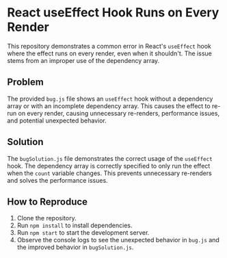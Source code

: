 # React useEffect Hook Runs on Every Render

This repository demonstrates a common error in React's `useEffect` hook where the effect runs on every render, even when it shouldn't.  The issue stems from an improper use of the dependency array.

## Problem

The provided `bug.js` file shows an `useEffect` hook without a dependency array or with an incomplete dependency array. This causes the effect to re-run on every render, causing unnecessary re-renders, performance issues, and potential unexpected behavior.

## Solution

The `bugSolution.js` file demonstrates the correct usage of the `useEffect` hook.  The dependency array is correctly specified to only run the effect when the `count` variable changes.  This prevents unnecessary re-renders and solves the performance issues.

## How to Reproduce

1. Clone the repository.
2. Run `npm install` to install dependencies.
3. Run `npm start` to start the development server.
4. Observe the console logs to see the unexpected behavior in `bug.js` and the improved behavior in `bugSolution.js`.
